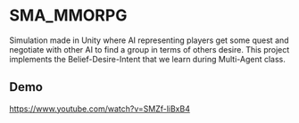 
# SMA_MMORPG

Simulation made in Unity where AI representing players get some quest and negotiate with other AI to find a group in terms of others desire. This project implements the Belief-Desire-Intent that we learn during Multi-Agent class. 


## Demo

https://www.youtube.com/watch?v=SMZf-liBxB4

